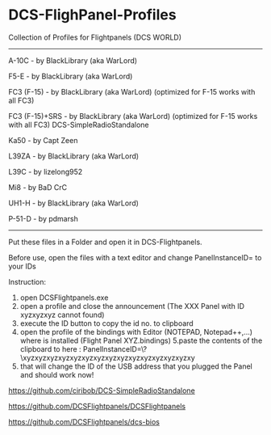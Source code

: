 # DCS-FlighPanel-Profiles

Collection of Profiles for Flightpanels (DCS WORLD)

-------------------------------------------------------------

A-10C - by BlackLibrary (aka WarLord)

F5-E - by BlackLibrary (aka WarLord)

FC3 (F-15) - by BlackLibrary (aka WarLord) (optimized for F-15 works with all FC3)

FC3 (F-15)+SRS - by BlackLibrary (aka WarLord) (optimized for F-15 works with all FC3) DCS-SimpleRadioStandalone

Ka50 - by Capt Zeen

L39ZA - by BlackLibrary (aka WarLord)

L39C - by lizelong952 

Mi8 - by BaD CrC

UH1-H - by BlackLibrary (aka WarLord)

P-51-D - by pdmarsh

-------------------------------------------------------------

Put these files in a Folder and open it in DCS-Flightpanels.

Before use, open the files with a text editor and change PanelInstanceID= to your IDs

Instruction:
1. open DCSFlightpanels.exe
2. open a profile and close the announcement (The XXX Panel with ID xyzxyzxyz cannot found)
3. execute the ID button to copy the id no. to clipboard
4. open the profile of the bindings with Editor (NOTEPAD, Notepad++,...) where is installed (Flight Panel XYZ.bindings)
5.paste the contents of the clipboard to here :
PanelInstanceID=\\?\xyzxyzxyzxyzxyzxyzxyzxyzxyzxyzxyzxyzxyzxyzxy
6. that will change the ID of the USB address that you plugged the Panel and should work now!


https://github.com/ciribob/DCS-SimpleRadioStandalone

https://github.com/DCSFlightpanels/DCSFlightpanels

https://github.com/DCSFlightpanels/dcs-bios
